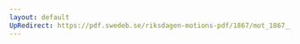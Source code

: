 ```yaml
---
layout: default
UpRedirect: https://pdf.swedeb.se/riksdagen-motions-pdf/1867/mot_1867__ak__00282/mot_1867__ak__00282_002.pdf
---
```

